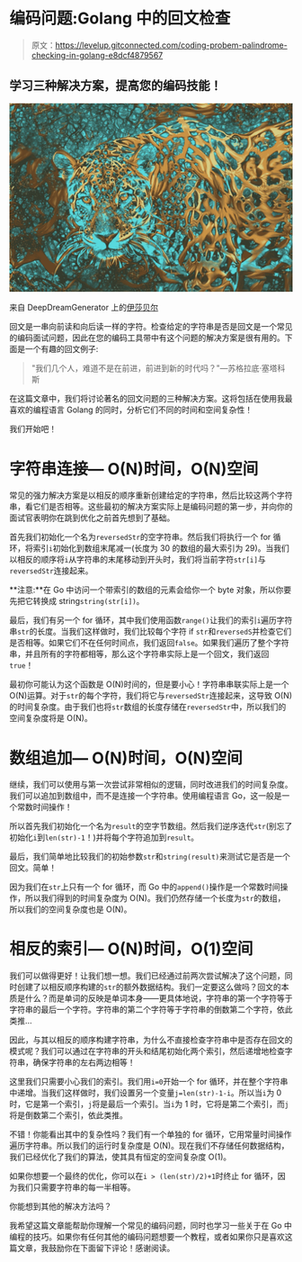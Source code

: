 # 编码问题:Golang 中的回文检查

> 原文：<https://levelup.gitconnected.com/coding-probem-palindrome-checking-in-golang-e8dcf4879567>

## 学习三种解决方案，提高您的编码技能！

![](img/2d137b25737f0215e9015da3f7c28eba.png)

来自 DeepDreamGenerator 上的[伊莎贝尔](https://deepdreamgenerator.com/u/peopleforc137)

回文是一串向前读和向后读一样的字符。检查给定的字符串是否是回文是一个常见的编码面试问题，因此在您的编码工具带中有这个问题的解决方案是很有用的。下面是一个有趣的回文例子:

> "我们几个人，难道不是在前进，前进到新的时代吗？"—苏格拉底·塞塔科斯

在这篇文章中，我们将讨论著名的回文问题的三种解决方案。这将包括在使用我最喜欢的编程语言 Golang 的同时，分析它们不同的时间和空间复杂性！

我们开始吧！

# 字符串连接— O(N)时间，O(N)空间

常见的强力解决方案是以相反的顺序重新创建给定的字符串，然后比较这两个字符串，看它们是否相等。这些最初的解决方案实际上是编码问题的第一步，并向你的面试官表明你在跳到优化之前首先想到了基础。

首先我们初始化一个名为`reversedStr`的空字符串。然后我们将执行一个 for 循环，将索引`i`初始化到数组末尾减一(长度为 30 的数组的最大索引为 29)。当我们以相反的顺序将`i`从字符串的末尾移动到开头时，我们将当前字符`str[i]`与`reversedStr`连接起来。

**注意:**在 Go 中访问一个带索引的数组的元素会给你一个 byte 对象，所以你要先把它转换成 string`string(str[i])`。

最后，我们有另一个 for 循环，其中我们使用函数`range()`让我们的索引`i`遍历字符串`str`的长度。当我们这样做时，我们比较每个字符 if `str`和`reversedS`并检查它们是否相等。如果它们不在任何时间点，我们返回`false`。如果我们遍历了整个字符串，并且所有的字符都相等，那么这个字符串实际上是一个回文，我们返回`true`！

最初你可能认为这个函数是 O(N)时间的，但是要小心！字符串串联实际上是一个 O(N)运算。对于`str`的每个字符，我们将它与`reversedStr`连接起来，这导致 O(N)的时间复杂度。由于我们也将`str`数组的长度存储在`reversedStr`中，所以我们的空间复杂度将是 O(N)。

# 数组追加— O(N)时间，O(N)空间

继续，我们可以使用与第一次尝试非常相似的逻辑，同时改进我们的时间复杂度。我们可以追加到数组中，而不是连接一个字符串。使用编程语言 Go，这一般是一个常数时间操作！

所以首先我们初始化一个名为`result`的空字节数组。然后我们逆序迭代`str`(别忘了初始化`i`到`len(str)-1`！)并将每个字符追加到`result`。

最后，我们简单地比较我们的初始参数`str`和`string(result)`来测试它是否是一个回文。简单！

因为我们在`str`上只有一个 for 循环，而 Go 中的`append()`操作是一个常数时间操作，所以我们得到的时间复杂度为 O(N)。我们仍然存储一个长度为`str`的数组，所以我们的空间复杂度也是 O(N)。

# 相反的索引— O(N)时间，O(1)空间

我们可以做得更好！让我们想一想。我们已经通过前两次尝试解决了这个问题，同时创建了以相反顺序构建的`str`的额外数据结构。我们一定要这么做吗？回文的本质是什么？而是单词的反映是单词本身——更具体地说，字符串的第一个字符等于字符串的最后一个字符。字符串的第二个字符等于字符串的倒数第二个字符，依此类推…

因此，与其以相反的顺序构建字符串，为什么不直接检查字符串中是否存在回文的模式呢？我们可以通过在字符串的开头和结尾初始化两个索引，然后递增地检查字符串，确保字符串的左右两边相等！

这里我们只需要小心我们的索引。我们用`i=0`开始一个 for 循环，并在整个字符串中递增。当我们这样做时，我们设置另一个变量`j=len(str)-1-i`。所以当`i`为 0 时，它是第一个索引，`j`将是最后一个索引。当`i`为 1 时，它将是第二个索引，而`j`将是倒数第二个索引，依此类推。

不错！你能看出其中的复杂性吗？我们有一个单独的 for 循环，它用常量时间操作遍历字符串。所以我们的运行时复杂度是 O(N)。现在我们不存储任何数据结构，我们已经优化了我们的算法，使其具有恒定的空间复杂度 O(1)。

如果你想要一个最终的优化，你可以在`i > (len(str)/2)+1`时终止 for 循环，因为我们只需要字符串的每一半相等。

你能想到其他的解决方法吗？

我希望这篇文章能帮助你理解一个常见的编码问题，同时也学习一些关于在 Go 中编程的技巧。如果你有任何其他的编码问题想要一个教程，或者如果你只是喜欢这篇文章，我鼓励你在下面留下评论！感谢阅读。